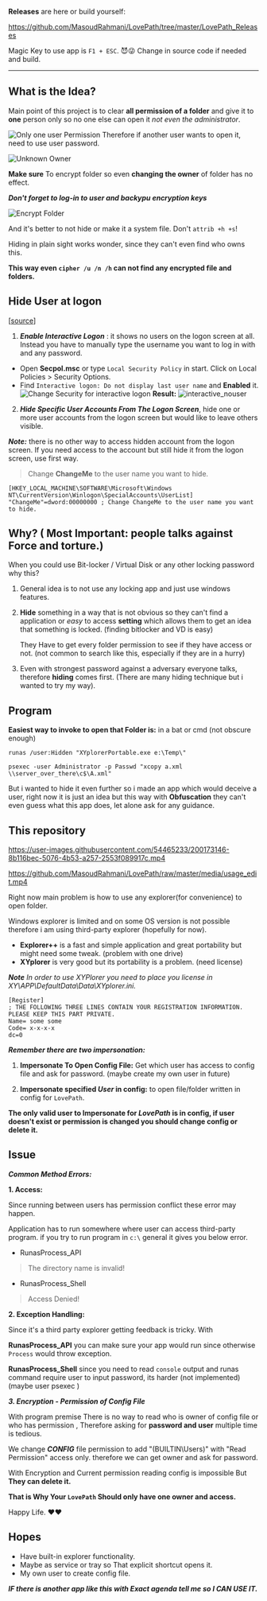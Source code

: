 
**Releases** are here or build yourself:

https://github.com/MasoudRahmani/LovePath/tree/master/LovePath_Releases

Magic Key to use app is `F1 + ESC`. 😈😜
Change in source code if needed and build.

------------

What is the Idea?
------------
Main point of this project is to clear **all permission of a folder** and give it to **one** person only so no one else can open it *not even the administrator*.

![Only one user Permission](https://raw.githubusercontent.com/MasoudRahmani/LovePath/master/media/True_Permission.jpg)
Therefore if another user wants to open it, need to use user password.

![Unknown Owner](https://raw.githubusercontent.com/MasoudRahmani/LovePath/master/media/Permission_Denied.jpg)

**Make sure** To encrypt folder so even **changing the owner** of folder has no effect. 

***Don't forget to log-in to user and backypu encryption keys***

![Encrypt Folder](https://raw.githubusercontent.com/MasoudRahmani/LovePath/master/media/Encrypt_file.jpg)

And it's better to not hide or make it a system file. Don't `attrib +h +s`!

Hiding in plain sight works wonder, since they can't even find who owns this.



**This way even `cipher /u /n /h` can not find any encrypted file and folders.**

## Hide User at logon

[[source](https://www.raymond.cc/blog/hide-user-accounts-from-the-windows-xp-welcome-screen/)]
1. ***Enable Interactive Logon*** : it shows no users on the logon screen at all. Instead you have to manually type the username you want to log in with and any password.
* Open **Secpol.msc** or type `Local Security Policy` in start. Click on Local Policies > Security Options.
* Find  `Interactive logon: Do not display last user name` and **Enabled** it.
![Change Security for interactive logon](https://raw.githubusercontent.com/MasoudRahmani/LovePath/master/media/secpol_interactive_logon.png)
**Result:**
![interactive_nouser](https://raw.githubusercontent.com/MasoudRahmani/LovePath/master/media/interactive_logon_screen.png)
2. ***Hide Specific User Accounts From The Logon Screen***, hide one or more user accounts from the logon screen but would like to leave others visible.

_**Note:**_  there is no other way to access hidden account from the logon screen. If you need access to the account but still hide it from the logon screen, use first way.

> Change **ChangeMe** to the user name you want to hide.

    [HKEY_LOCAL_MACHINE\SOFTWARE\Microsoft\Windows NT\CurrentVersion\Winlogon\SpecialAccounts\UserList]
    "ChangeMe"=dword:00000000 ; Change ChangeMe to the user name you want to hide.


Why? ( **Most Important: people talks against Force and torture.**)
--------
When you could use Bit-locker / Virtual Disk or any other locking password why this?

 1. General idea is to not use any locking app and just use windows features. 

2. **Hide** something in a way that is not obvious so they can't find a
        application or *easy* to access **setting** which allows them to get an
        idea that something is locked. (finding bitlocker and VD is easy)

	They Have to get every folder permission to see if they have access or not. (not common to search like this,
        especially if they are in a hurry)

3. Even with strongest password against a adversary everyone talks, therefore **hiding** comes first. (There
        are many hiding technique but i wanted to try my way).

Program
-------------

**Easiest way to invoke to open that Folder is:** in a bat or cmd (not obscure enough)

    runas /user:Hidden "XYplorerPortable.exe e:\Temp\"

    psexec -user Administrator -p Passwd "xcopy a.xml \\server_over_there\c$\A.xml"

But i wanted to hide it even further so i made an app which would deceive a user, right now it is just an idea but this way
        with **Obfuscation** they can't even guess what this app does, let alone ask for any guidance.

This repository
--------------

https://user-images.githubusercontent.com/54465233/200173146-8b116bec-5076-4b53-a257-2553f089917c.mp4


https://github.com/MasoudRahmani/LovePath/raw/master/media/usage_edit.mp4

Right now main problem is how to use any explorer(for convenience) to open folder.

Windows explorer is limited and on some OS version is not possible therefore i am using third-party explorer (hopefully for now).

* **Explorer++** is a fast and simple application and great portability but might need some tweak. (problem with one drive)
* **XYplorer** is very good but its portability is a problem. (need license)

***Note***
**In order to use* XYPlorer you need to place you license in XY\APP\DefaultData\Data\XYplorer.ini.*

    [Register]
    ; THE FOLLOWING THREE LINES CONTAIN YOUR REGISTRATION INFORMATION. PLEASE KEEP THIS PART PRIVATE.
    Name= some some
    Code= x-x-x-x
    dc=0

***Remember there are two impersonation:***

1. **Impersonate To Open Config File:** Get which user has access to config file and ask for password. (maybe create my own user in future)

2. **Impersonate specified *User* in config:** to open file/folder written in config for `LovePath`.

**The only valid user to Impersonate for *LovePath* is in config, if user doesn't exist or permission is changed you should change config or delete it.**

**Issue**
---------
***Common Method Errors:***

**1. Access:**

Since running between users has permission conflict these error may happen.

Application has to run somewhere where user can access third-party program. if you try to run program in `c:\` general it gives you below error.

 - RunasProcess_API

> The directory name is invalid!

 - RunasProcess_Shell

> Access Denied!

**2. Exception Handling:**

Since it's a third party explorer getting feedback is tricky.
With 

**RunasProcess_API** you can make sure your app would run since otherwise `Process` would throw exception.

**RunasProcess_Shell** since you need to read `console` output and runas command require user to input password, its harder (not implemented) (maybe user psexec )

 ***3. Encryption - Permission of Config File***

 With program premise There is no way to read who is owner of config file or who has permission , Therefore asking for **password and user** multiple time is tedious. 
 
We change ***CONFIG*** file permission to add "(BUILTIN\\Users)" with "Read Permission" access only. therefore we can get owner and ask for password.

With Encryption and Current permission reading config is impossible But **They can delete it.**

**That is Why Your `LovePath` Should only have one owner and access.**

Happy Life. ❤️❤️


Hopes
--------------
* Have built-in explorer functionality.
* Maybe as service or tray so That explicit shortcut opens it.
* My own user to create config file.


***IF there is another app like this with Exact agenda tell me so I CAN USE IT.***
